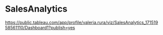 # SalesAnalytics
https://public.tableau.com/app/profile/valeria.rura/viz/SalesAnalytics_17151958561110/Dashboard1?publish=yes
